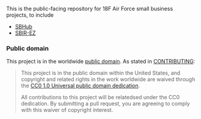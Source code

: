 This is the public-facing repository for 18F Air Force small business projects, to include
* [SBHub](https://github.com/18f/sbhub)
* [SBIR-EZ](https://github.com/18F/afsbirez)

### Public domain

This project is in the worldwide [public domain](LICENSE.md). As stated in [CONTRIBUTING](CONTRIBUTING.md):

> This project is in the public domain within the United States, and copyright and related rights in the work worldwide are waived through the [CC0 1.0 Universal public domain dedication](https://creativecommons.org/publicdomain/zero/1.0/).
>
> All contributions to this project will be relatedsed under the CC0 dedication. By submitting a pull request, you are agreeing to comply with this waiver of copyright interest.
